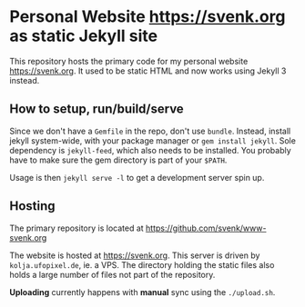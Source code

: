 # Personal Website https://svenk.org as static Jekyll site

This repository hosts the primary code for my personal website
https://svenk.org. It used to be static HTML and now works using
Jekyll 3 instead.

## How to setup, run/build/serve

Since we don't have a `Gemfile` in the repo, don't use `bundle`.
Instead, install jekyll system-wide, with your package manager or 
`gem install jekyll`. Sole dependency is `jekyll-feed`, which also
needs to be installed. You probably have to make sure the gem directory
is part of your `$PATH`.

Usage is then `jekyll serve -l` to get a development server spin up.

## Hosting

The primary repository is located at https://github.com/svenk/www-svenk.org

The website is hosted at https://svenk.org. This server is driven
by `kolja.ufopixel.de`, ie. a VPS. The directory holding the static
files also holds a large number of files not part of the repository.

**Uploading** currently happens with **manual** sync using the `./upload.sh`.

